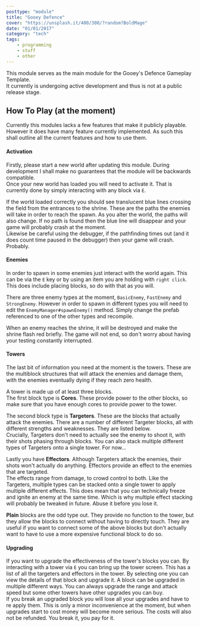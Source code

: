 ```yaml
---
posttype: "module"
title: "Gooey Defence"
cover: "https://unsplash.it/400/300/?random?BoldMage"
date: "01/01/2017"
category: "tech"
tags:
    - programming
    - stuff
    - other
---
```

This module serves as the main module for the Gooey's Defence Gameplay Template.  
It currently is undergoing active development and thus is not at a public release stage.

## How To Play (at the moment)
Currently this modules lacks a few features that make it publicly playable. However it does have many feature currently implemented. As such this shall outline all the current features and how to use them.

#### Activation 
Firstly, please start a new world after updating this module. During development I shall make no guarantees that the module will be backwards compatible.  
Once your new world has loaded you will need to activate it. That is currently done by simply interacting with any block via `E`.

If the world loaded correctly you should see translucent blue lines crossing the field from the entrances to the shrine. These are the paths the enemies will take in order to reach the spawn. As you alter the world, the paths will also change. If no path is found then the blue line will disappear and your game will probably crash at the moment.  
Likewise be careful using the debugger, if the pathfinding times out (and it does count time paused in the debugger) then your game will crash.  
Probably.


#### Enemies
In order to spawn in some enemies just interact with the world again. This can be via the `E` key or by using an item you are holding with `right click`. This does include placing blocks, so do with that as you will.

There are three enemy types at the moment, `BasicEnemy`, `FastEnemy` and `StrongEnemy`. However in order to spawn in different types you will need to edit the `EnemyManager#spawnEnemy()` method. Simply change the prefab referenced to one of the other types and recompile.  

When an enemy reaches the shrine, it will be destroyed and make the shrine flash red briefly. The game will not end, so don't worry about having your testing constantly interrupted.

#### Towers
The last bit of information you need at the moment is the towers. These are the multiblock structures that will attack the enemies and damage them, with the enemies eventually dying if they reach zero health.

A tower is made up of at least three blocks.  
The first block type is **Cores**. These provide power to the other blocks, so make sure that you have enough cores to provide power to the tower.  

The second block type is **Targeters**. These are the blocks that actually attack the enemies. There are a number of different Targeter blocks, all with different strengths and weaknesses. They are listed below.  
Crucially, Targeters don't need to actually see the enemy to shoot it, with their shots phasing through blocks. You can also stack multiple different types of Targeters onto a single tower. For now...

Lastly you have **Effectors**. Although Targeters attack the enemies, their shots won't actually do anything. Effectors provide an effect to the enemies that are targeted.  
The effects range from damage, to crowd control to both. Like the Targeters, multiple types can be stacked onto a single tower to apply multiple different effects. This does mean that you can technically freeze and ignite an enemy at the same time. Which is why multiple effect stacking will probably be tweaked in future. Abuse it before you lose it.

**Plain** blocks are the odd type out. They provide no function to the tower, but they allow the blocks to connect without having to directly touch. They are useful if you want to connect some of the above blocks but don't actually want to have to use a more expensive functional block to do so.

#### Upgrading
If you want to upgrade the effectiveness of the tower's blocks you can. By interacting with a tower via `E` you can bring up the tower screen. This has a list of all the targeters and effectors in the tower. By selecting one you can view the details of that block and upgrade it. A block can be upgraded in multiple different ways. You can always upgrade the range and attack speed but some other towers have other upgrades you can buy.  
If you break an upgraded block you will lose all your upgrades and have to re apply them. This is only a minor inconvenience at the moment, but when upgrades start to cost money will become more serious. The costs will also not be refunded. You break it, you pay for it.